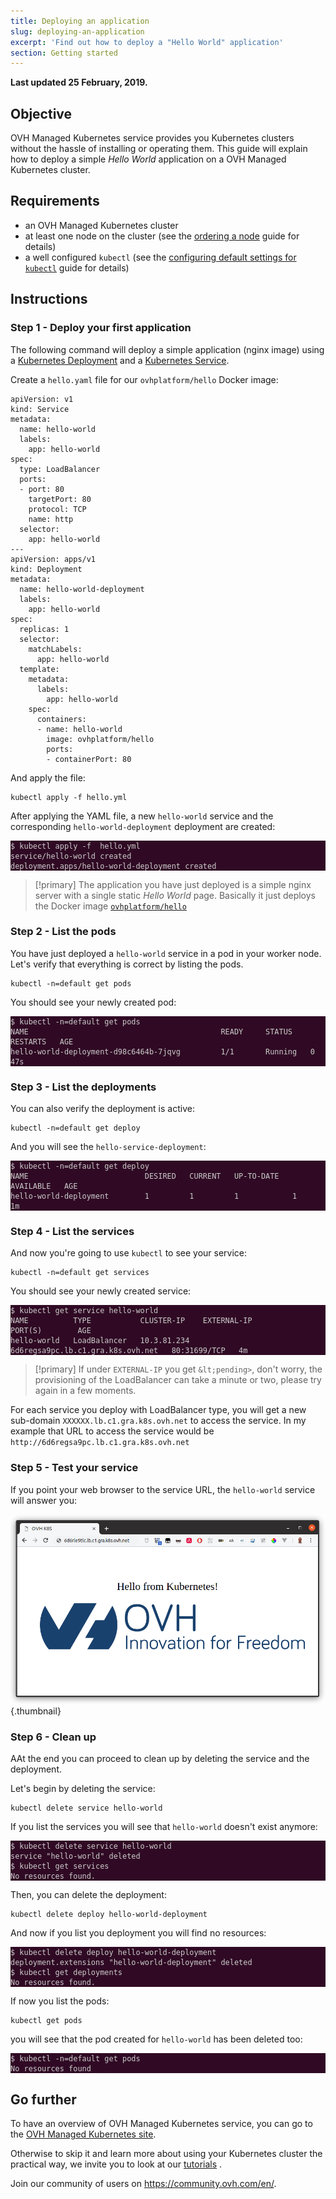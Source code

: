 ```yaml
---
title: Deploying an application
slug: deploying-an-application
excerpt: 'Find out how to deploy a "Hello World" application'
section: Getting started
---
```


<style>
 pre {
     font-size: 14px;
 }
 .small {
     font-size: 0.75em;
 }
 div.container {
   max-width: 800px;
 }
 .console {
   background-color: #300A24 !important; 
 }
 .console code {
   color: #cccccc !important;
 }
 }
</style>


**Last updated 25 February, 2019.**

## Objective

OVH Managed Kubernetes service provides you Kubernetes clusters without the hassle of installing or operating them. This guide will explain how to deploy a simple *Hello World* application on a OVH Managed Kubernetes cluster.


## Requirements

- an OVH Managed Kubernetes cluster
- at least one node on the cluster (see the [ordering a node](../ordering_a_node/ordering_a_node) guide for details) 
- a well configured  `kubectl` (see the [configuring default settings for `kubectl`](../configuring_default_settings_for_kubectl/configuring_default_settings_for_kubectl) guide for details) 


## Instructions


### Step 1 - Deploy your first application

The following command will deploy a simple application (nginx image) using a [Kubernetes Deployment](https://kubernetes.io/docs/concepts/workloads/controllers/deployment/) and a [Kubernetes Service](https://kubernetes.io/docs/concepts/services-networking/service/).

Create a `hello.yaml` file for our `ovhplatform/hello` Docker image:

```
apiVersion: v1
kind: Service
metadata:
  name: hello-world
  labels:
    app: hello-world
spec:
  type: LoadBalancer
  ports:
  - port: 80
    targetPort: 80
    protocol: TCP
    name: http
  selector:
    app: hello-world
---
apiVersion: apps/v1
kind: Deployment
metadata:
  name: hello-world-deployment
  labels:
    app: hello-world
spec:
  replicas: 1
  selector:
    matchLabels:
      app: hello-world
  template:
    metadata:
      labels:
        app: hello-world
    spec:
      containers:
      - name: hello-world
        image: ovhplatform/hello
        ports:
        - containerPort: 80
```

And apply the file:

```
kubectl apply -f hello.yml
```

After applying the YAML file, a new `hello-world` service and the corresponding `hello-world-deployment` deployment are created:

<pre class="console"><code>$ kubectl apply -f  hello.yml
service/hello-world created
deployment.apps/hello-world-deployment created
</code></pre>

> [!primary]
> The application you have just deployed is a simple nginx server with a single static *Hello World* page. 
> Basically it just deploys the Docker image [`ovhplatform/hello`](https://hub.docker.com/r/ovhplatform/hello/)


### Step 2 - List the pods

You have just deployed a `hello-world` service in a pod in your worker node. Let's verify that everything is correct by listing the pods.

```
kubectl -n=default get pods
```

You should see your newly created pod:

<pre class="console"><code>$ kubectl -n=default get pods
NAME                                           READY     STATUS    RESTARTS   AGE
hello-world-deployment-d98c6464b-7jqvg         1/1       Running   0          47s
</code></pre>


### Step 3 - List the deployments

You can also verify the deployment is active:

```
kubectl -n=default get deploy
```

And you will see the `hello-service-deployment`:

<pre class="console"><code>$ kubectl -n=default get deploy
NAME                          DESIRED   CURRENT   UP-TO-DATE   AVAILABLE   AGE
hello-world-deployment        1         1         1            1           1m
</code></pre>

### Step 4 - List the services

And now you're going to use `kubectl` to see your service:

```
kubectl -n=default get services
```

You should see your newly created service:

<pre class="console"><code>$ kubectl get service hello-world 
NAME          TYPE           CLUSTER-IP    EXTERNAL-IP                        PORT(S)        AGE
hello-world   LoadBalancer   10.3.81.234   6d6regsa9pc.lb.c1.gra.k8s.ovh.net   80:31699/TCP   4m
</code></pre>

> [!primary]
> If under `EXTERNAL-IP` you get `&lt;pending>`, don't worry, the provisioning of the LoadBalancer 
can take a minute or two, please try again in a few moments.

For each service you deploy with LoadBalancer type, you will get a new sub-domain `XXXXXX.lb.c1.gra.k8s.ovh.net` to access the service. In my example that URL to access the service would be `http://6d6regsa9pc.lb.c1.gra.k8s.ovh.net`

### Step 5 - Test your service

If you point your web browser to the service URL, the `hello-world` service will answer you:

![Testing your service](images/deploying_an_application-01.png){.thumbnail}

### Step 6 - Clean up

AAt the end you can proceed to clean up by deleting the service and the deployment.

Let's begin by deleting the service:

```
kubectl delete service hello-world
```

If you list the services you will see that `hello-world` doesn't exist anymore:

<pre class="console"><code>$ kubectl delete service hello-world
service "hello-world" deleted
$ kubectl get services
No resources found.
</code></pre>

Then, you can delete the deployment:

```
kubectl delete deploy hello-world-deployment
```

And now if you list you deployment you will find no resources:

<pre class="console"><code>$ kubectl delete deploy hello-world-deployment
deployment.extensions "hello-world-deployment" deleted
$ kubectl get deployments
No resources found.
</code></pre>


If now you list the pods:

```
kubectl get pods
```

you will see that the pod created for `hello-world` has been deleted too:

<pre class="console"><code>$ kubectl -n=default get pods
No resources found
</code></pre>



## Go further

To have an overview of OVH Managed Kubernetes service, you can go to the [OVH Managed Kubernetes site](https://labs.ovh.com/kubernetes-k8s).

Otherwise to skip it and learn more about using your Kubernetes cluster the practical way, we invite you to look at our  [tutorials]() .

Join our community of users on https://community.ovh.com/en/.